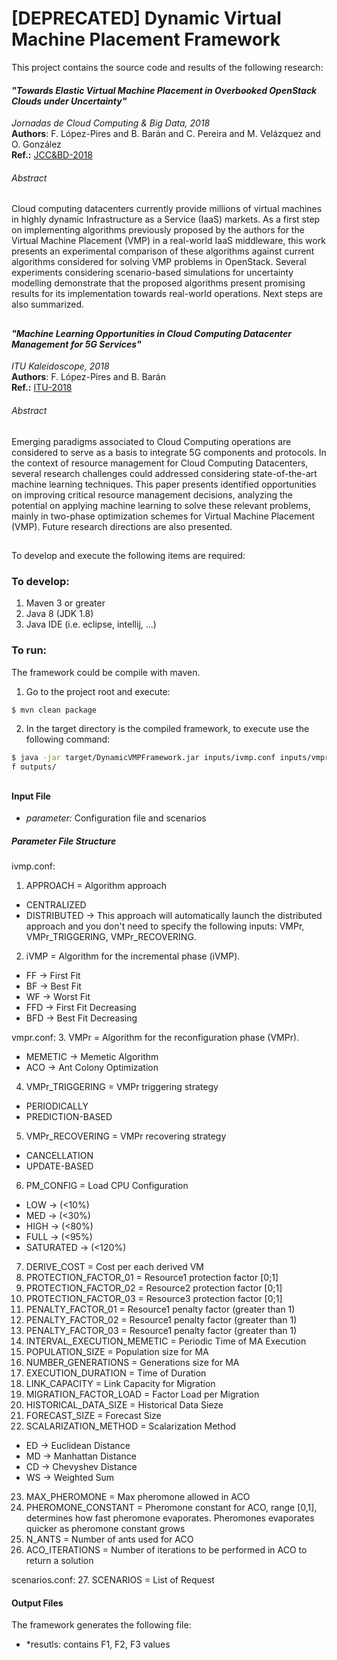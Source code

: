 # [DEPRECATED] Dynamic Virtual Machine Placement Framework

This project contains the source code and results of the following research:

#### *"Towards Elastic Virtual Machine Placement in Overbooked OpenStack Clouds under Uncertainty"*

*Jornadas de Cloud Computing & Big Data, 2018* \
 **Authors**: F. López-Pires and B. Barán and C. Pereira and M. Velázquez and O. González \
 **Ref.:** [JCC&BD-2018](https://github.com/marcev93/DynamicVMPFramework)

###### Abstract 

Cloud computing datacenters currently provide millions of virtual machines in highly dynamic Infrastructure as a Service (IaaS) markets. As a first step on implementing algorithms previously proposed by the authors for the Virtual Machine Placement (VMP) in a real-world IaaS middleware, this work presents an experimental comparison of these algorithms against current algorithms considered for solving VMP problems in OpenStack. Several experiments considering scenario-based simulations for uncertainty modelling demonstrate that the proposed algorithms present promising results for its implementation towards real-world operations. Next steps are also summarized. 


##  


#### *"Machine Learning Opportunities in Cloud Computing Datacenter Management for 5G Services"*


*ITU Kaleidoscope, 2018* \
 **Authors**: F. López-Pires and B. Barán \
 **Ref.:** [ITU-2018](https://github.com/DynamicVMP/dynamic-vmp-framework)

###### Abstract 

Emerging paradigms associated to Cloud Computing operations are considered to serve as a basis to integrate 5G components and protocols. In the context of resource management for Cloud Computing Datacenters, several research challenges could addressed considering state-of-the-art machine learning techniques. This paper presents identified opportunities on improving critical resource management decisions, analyzing the potential on applying machine learning to solve these relevant problems, mainly in two-phase optimization schemes for Virtual Machine Placement (VMP). Future research directions are also presented.

##



To develop and execute the following items are required:

### To develop:

1. Maven 3 or greater
2. Java 8 (JDK 1.8)
3. Java IDE (i.e. eclipse, intellij, ...)

### To run:
The framework could be compile with maven.

1. Go to the project root and execute:
``` bash
$ mvn clean package
```

2. In the target directory is the compiled framework, to execute use the following command:
``` bash
$ java -jar target/DynamicVMPFramework.jar inputs/ivmp.conf inputs/vmpr.conf inputs/scenarios.con
f outputs/
```

##
#### Input File
- *parameter:* Configuration file and scenarios

##### Parameter File Structure

ivmp.conf:
1. APPROACH = Algorithm approach
 * CENTRALIZED
 * DISTRIBUTED -> This approach will automatically launch the distributed approach and you don't need to specify the following inputs: VMPr, VMPr_TRIGGERING, VMPr_RECOVERING.
 
2. iVMP = Algorithm for the incremental phase (iVMP).
 * FF -> First Fit
 * BF -> Best Fit
 * WF -> Worst Fit
 * FFD -> First Fit Decreasing
 * BFD -> Best Fit Decreasing

vmpr.conf:
3. VMPr = Algorithm for the reconfiguration phase (VMPr).
 * MEMETIC -> Memetic Algorithm
 * ACO -> Ant Colony Optimization
4. VMPr_TRIGGERING = VMPr triggering strategy
 * PERIODICALLY
 * PREDICTION-BASED
5. VMPr_RECOVERING = VMPr recovering strategy
 * CANCELLATION
 * UPDATE-BASED
6. PM_CONFIG = Load CPU Configuration
 * LOW -> (<10%)
 * MED  -> (<30%)
 * HIGH  -> (<80%)
 * FULL  -> (<95%)
 * SATURATED  -> (<120%)
7. DERIVE_COST = Cost per each derived VM
8. PROTECTION_FACTOR_01 = Resource1 protection factor [0;1]
9. PROTECTION_FACTOR_02 = Resource2 protection factor [0;1]
10. PROTECTION_FACTOR_03 = Resource3 protection factor [0;1]
11. PENALTY_FACTOR_01 = Resource1 penalty factor (greater than 1)
12. PENALTY_FACTOR_02 = Resource1 penalty factor (greater than 1)
13. PENALTY_FACTOR_03 = Resource1 penalty factor (greater than 1)
14. INTERVAL_EXECUTION_MEMETIC = Periodic Time of MA Execution
15. POPULATION_SIZE = Population size for MA
16. NUMBER_GENERATIONS = Generations size for MA
17. EXECUTION_DURATION = Time of Duration
18. LINK_CAPACITY = Link Capacity for Migration
19. MIGRATION_FACTOR_LOAD = Factor Load per Migration
20. HISTORICAL_DATA_SIZE = Historical Data Sieze
21. FORECAST_SIZE = Forecast Size
22. SCALARIZATION_METHOD = Scalarization Method
 * ED -> Euclidean Distance
 * MD -> Manhattan Distance
 * CD -> Chevyshev Distance
 * WS -> Weighted Sum
23. MAX_PHEROMONE = Max pheromone allowed in ACO
24. PHEROMONE_CONSTANT = Pheromone constant for ACO, range [0,1],
determines how fast pheromone evaporates. Pheromones evaporates
quicker as pheromone constant grows
25. N_ANTS = Number of ants used for ACO
26. ACO_ITERATIONS = Number of iterations to be performed in ACO
to return a solution

scenarios.conf:
27. SCENARIOS = List of Request

#### Output Files
The framework generates the following file:
- *resutls: contains F1, F2, F3 values
